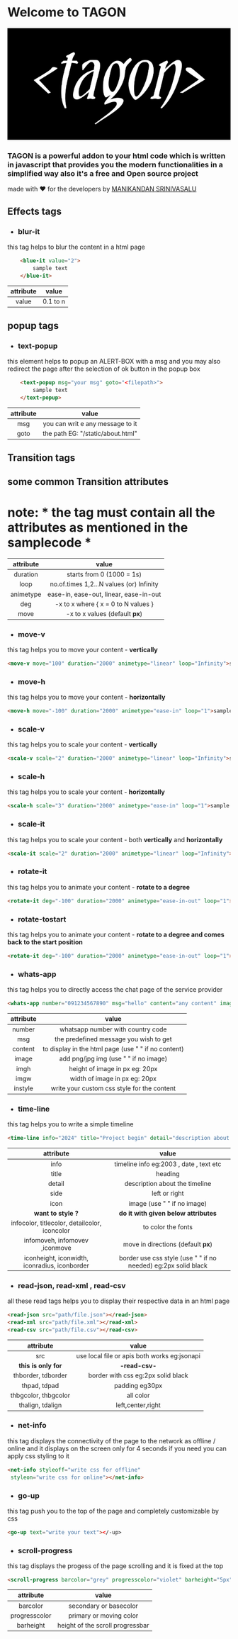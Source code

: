 # Welcome to TAGON 
<img title="tagon" alt="tagon" src="tagon.jpg">

### TAGON is a powerful addon to your html code which is written in javascript that provides you the modern functionalities in a simplified way also it's a free and Open source project

made with ❤ for the developers by [MANIKANDAN SRINIVASALU](https://www.linkedin.com/in/manikandansrinivasalu/)
## Effects tags

- ### blur-it
this tag helps to blur the content in a html page

```html
    <blue-it value="2">
        sample text
    </blue-it>
```
| attribute    | value |
| :--------: | :-------: |
| value  | 0.1 to n |

## popup tags
- ### text-popup
this element helps to popup an ALERT-BOX with a msg and you may also redirect the page after the selection of ok button in the popup box

```html
    <text-popup msg="your msg" goto="<filepath>">
        sample text
    </text-popup>
```
| attribute    | value |
| :--------: | :-------: |
| msg  | you can writ e any message to it |
| goto  | the path EG: "/static/about.html" |

## Transition tags

## some common Transition attributes
# note: * the tag must contain all the attributes as mentioned in the samplecode *


| attribute    | value |
| :--------: | :-------: |
| duration  | starts from 0 (1000 = 1s) |
| loop  | no.of.times 1,2...N values (or) Infinity |
| animetype  | ease-in, ease-out, linear, ease-in-out |
| deg  | -x to x where { x = 0 to N values } |
| move  | -x to x values (default **px**) |

- ### move-v 
this tag helps you to move your content - **vertically** 
```html
<move-v move="100" duration="2000" animetype="linear" loop="Infinity">sample text</move-v>
```
- ### move-h
this tag helps you to move your content - **horizontally** 
```html
<move-h move="-100" duration="2000" animetype="ease-in" loop="1">sample text</move-h>
```
- ### scale-v 
this tag helps you to scale your content - **vertically** 
```html
<scale-v scale="2" duration="2000" animetype="linear" loop="Infinity">sample text</scale-v>
```
- ### scale-h
this tag helps you to scale your content - **horizontally** 
```html
<scale-h scale="3" duration="2000" animetype="ease-in" loop="1">sample text</scale-h>
```
- ### scale-it 
this tag helps you to scale your content - both **vertically** and **horizontally** 
```html
<scale-it scale="2" duration="2000" animetype="linear" loop="Infinity">sample text</scale-it>
```
- ### rotate-it
this tag helps you to animate your content - **rotate to a degree** 
```html
<rotate-it deg="-100" duration="2000" animetype="ease-in-out" loop="1">sample text</rotate-it>
```
- ### rotate-tostart
this tag helps you to animate your content - **rotate to a degree and comes back to the start position** 
```html
<rotate-it deg="-100" duration="2000" animetype="ease-in-out" loop="1">sample text</rotate-it>
```
- ### whats-app
this tag helps you to directly access the chat page of the service provider
```html
<whats-app number="091234567890" msg="hello" content="any content" image="path/sample.png" imgh="30px" imgw="30px" instyle="any-css-styling"></whats-app>
```
| attribute    | value |
| :--------: | :-------: |
| number  | whatsapp number with country code |
| msg  | the predefined message you wish to get|
| content  | to display in the html page (use " " if no content)|
| image  | add png/jpg img (use " " if no image)|
| imgh  | height of image in px eg: 20px |
| imgw  | width of image in px eg: 20px |
| instyle  | write your custom css style for the content |

- ### time-line
this tag helps you to write a simple timeline
```html
<time-line info="2024" title="Project begin" detail="description about the title" side="left"></time-line>
```
| attribute    | value |
| :--------: | :-------: |
| info  | timeline info eg:2003 , date , text etc |
| title  | heading |
| detail  | description about the timeline |
| side  | left or right |
| icon  | image (use " " if no image)|
|**want to style ?**|**do it with given below attributes**|
|infocolor, titlecolor, detailcolor, iconcolor| to color the fonts|
| infomoveh, infomovev ,iconmove | move in directions (default **px**)|
| iconheight, iconwidth, iconradius, iconborder  | border use css style (use " " if no needed) eg:2px solid black|

- ### read-json, read-xml , read-csv
all these read tags helps you to display their respective data in an html page
```html
<read-json src="path/file.json"></read-json>
<read-xml src="path/file.xml"></read-xml>
<read-csv src="path/file.csv"></read-csv>
```
| attribute    | value |
| :--------: | :-------: |
| src  | use local file or apis both works eg:jsonapi|
|**this is only for**|**-read-csv-**|
| thborder, tdborder | border with css eg:2px solid black |
| thpad, tdpad| padding eg30px |
| thbgcolor, thbgcolor | all color |
| thalign, tdalign | left,center,right |

- ### net-info
this tag displays the connectivity of the page to the network as offline / online  and
it displays on the screen only for 4 seconds if you need you can apply css styling to it 
```html
<net-info styleoff="write css for offline"
 styleon="write css for online"></net-info>
```

- ### go-up
this tag push you to the top of the page and completely customizable by css
```html
<go-up text="write your text"></-up>
```

- ### scroll-progress
this tag displays the progess of the page scrolling and it is fixed at the top 
```html
<scroll-progress barcolor="grey" progresscolor="violet" barheight="5px"></scroll-progress>
```
| attribute    | value |
| :--------: | :-------: |
| barcolor  | secondary or basecolor|
| progresscolor  | primary or moving color|
| barheight | height of the scroll progressbar|
